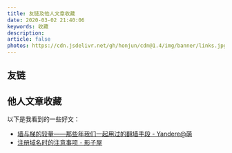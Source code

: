 ```yaml
---
title: 友链及他人文章收藏
date: 2020-03-02 21:40:06
keywords: 收藏
description: 
article: false
photos: https://cdn.jsdelivr.net/gh/honjun/cdn@1.4/img/banner/links.jpg
---
```

## 友链

<Friends />

## 他人文章收藏

以下是我看到的一些好文：  

* [墙与梯的较量——那些年我们一起用过的翻墙手段 - Yandere@萌](https://blog.yandere.moe/moe/gfw-vs-proxy/97.html)
* [注册域名时的注意事项 - 影子屋](https://blog.bgme.me/posts/precautions-for-registering-domains/)
